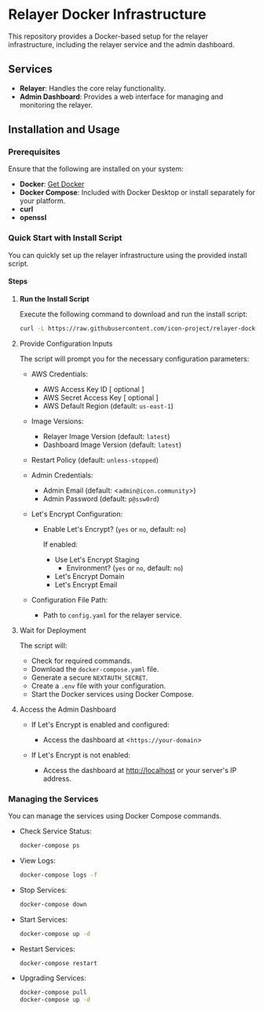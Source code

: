 # Relayer Docker Infrastructure

This repository provides a Docker-based setup for the relayer infrastructure, including the relayer service and the admin dashboard.

## Services

- **Relayer**: Handles the core relay functionality.
- **Admin Dashboard**: Provides a web interface for managing and monitoring the relayer.

## Installation and Usage

### Prerequisites

Ensure that the following are installed on your system:

- **Docker**: [Get Docker](https://docs.docker.com/engine/install/)
- **Docker Compose**: Included with Docker Desktop or install separately for your platform.
- **curl**
- **openssl**

### Quick Start with Install Script

You can quickly set up the relayer infrastructure using the provided install script.

#### Steps

1. **Run the Install Script**

   Execute the following command to download and run the install script:

   ```bash
   curl -L https://raw.githubusercontent.com/icon-project/relayer-docker/main/install.sh -o /tmp/install.sh && bash /tmp/install.sh
   ```

2. Provide Configuration Inputs

    The script will prompt you for the necessary configuration parameters:

    - AWS Credentials:
      - AWS Access Key ID [ optional ]
      - AWS Secret Access Key [ optional ]
      - AWS Default Region (default: `us-east-1`)

    - Image Versions:
      - Relayer Image Version (default: `latest`)
      - Dashboard Image Version (default: `latest`)

    - Restart Policy (default: `unless-stopped`)

    - Admin Credentials:

      - Admin Email (default: <`admin@icon.community`>)
      - Admin Password (default: `p@ssw0rd`)

    - Let's Encrypt Configuration:
      - Enable Let's Encrypt? (`yes` or `no`, default: `no`)

        If enabled:
        - Use Let's Encrypt Staging
          - Environment? (`yes` or `no`, default: `no`)
        - Let's Encrypt Domain
        - Let's Encrypt Email

    - Configuration File Path:
      - Path to `config.yaml` for the relayer service.

3. Wait for Deployment

    The script will:

    - Check for required commands.
    - Download the `docker-compose.yaml` file.
    - Generate a secure `NEXTAUTH_SECRET`.
    - Create a `.env` file with your configuration.
    - Start the Docker services using Docker Compose.

4. Access the Admin Dashboard

    - If Let's Encrypt is enabled and configured:

      - Access the dashboard at <`https://your-domain`>

    - If Let's Encrypt is not enabled:
      - Access the dashboard at <http://localhost> or your server's IP address.

### Managing the Services

You can manage the services using Docker Compose commands.

- Check Service Status:

  ```bash
  docker-compose ps
  ```

- View Logs:

  ```bash
  docker-compose logs -f
  ```

- Stop Services:

  ```bash
  docker-compose down
  ```

- Start Services:

  ```bash
  docker-compose up -d
  ```

- Restart Services:

  ```bash
  docker-compose restart
  ```

- Upgrading Services:

  ```bash
  docker-compose pull
  docker-compose up -d
  ```
